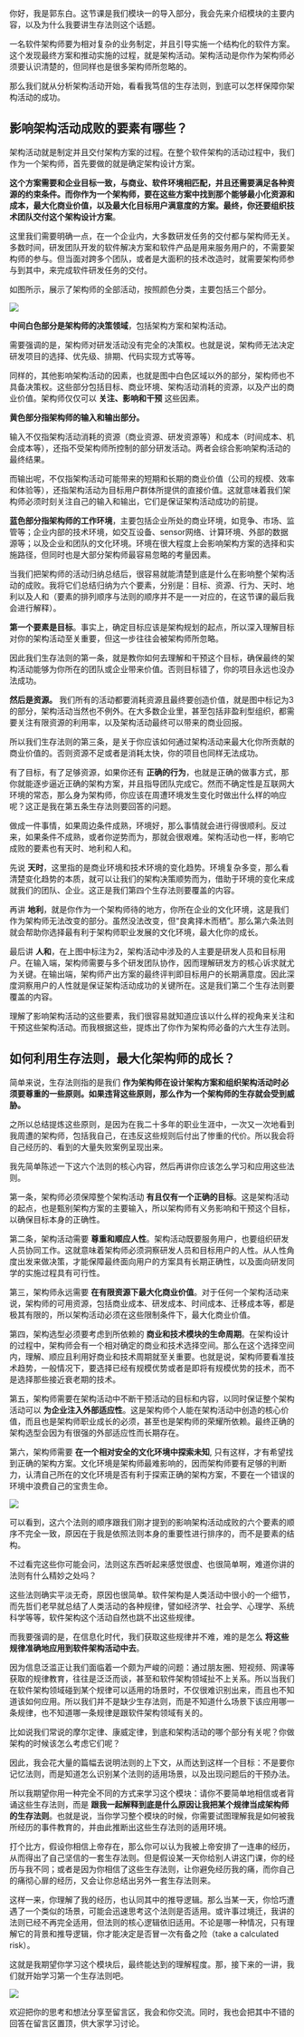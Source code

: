 你好，我是郭东白。这节课是我们模块一的导入部分，我会先来介绍模块的主要内容，以及为什么我要讲生存法则这个话题。

一名软件架构师要为相对复杂的业务制定，并且引导实施一个结构化的软件方案。这个发现最终方案和推动实施的过程，就是架构活动。架构活动是你作为架构师必须要认识清楚的，但同样也是很多架构师所忽略的。

那么我们就从分析架构活动开始，看看我笃信的生存法则，到底可以怎样保障你架构活动的成功。

## 影响架构活动成败的要素有哪些？

架构活动就是制定并且交付架构方案的过程。在整个软件架构的活动过程中，我们作为一个架构师，首先要做的就是确定架构设计方案。

**这个方案需要和企业目标一致，与商业、软件环境相匹配，并且还需要满足各种资源的约束条件。而你作为一个架构师，要在这些方案中找到那个能够最小化资源和成本，最大化商业价值，以及最大化目标用户满意度的方案。最终，你还要组织技术团队交付这个架构设计方案**。

这里我们需要明确一点，在一个企业内，大多数研发任务的交付都与架构师无关。多数时间，研发团队开发的软件解决方案和软件产品是用来服务用户的，不需要架构师的参与。但当面对跨多个团队，或者是大面积的技术改造时，就需要架构师参与到其中，来完成软件研发任务的交付。

如图所示，展示了架构师的全部活动，按照颜色分类，主要包括三个部分。

![](https://static001.geekbang.org/resource/image/39/26/396b003faccb5fd9f4fc2dc4bd86d926.jpg?wh=1954x1048)

**中间白色部分是架构师的决策领域**，包括架构方案和架构活动。

需要强调的是，架构师对研发活动没有完全的决策权。也就是说，架构师无法决定研发项目的选择、优先级、排期、代码实现方式等等。

同样的，其他影响架构活动的因素，也就是图中白色区域以外的部分，架构师也不具备决策权。这些部分包括目标、商业环境、架构活动消耗的资源，以及产出的商业价值。架构师仅仅可以 **关注、影响和干预** 这些因素。

**黄色部分指架构师的输入和输出部分。**

输入不仅指架构活动消耗的资源（商业资源、研发资源等）和成本（时间成本、机会成本等），还指不受架构师所控制的部分研发活动。两者会综合影响架构活动的最终结果。

而输出呢，不仅指架构活动可能带来的短期和长期的商业价值（公司的规模、效率和体验等），还指架构活动为目标用户群体所提供的直接价值。这就意味着我们架构师必须时刻关注自己的输入和输出，它们是保证架构活动成功的前提。

**蓝色部分指架构师的工作环境**，主要包括企业所处的商业环境，如竞争、市场、监管等；企业内部的技术环境，如交互设备、sensor网络、计算环境、外部的数据源等；以及企业和团队的文化环境。环境在很大程度上会影响架构方案的选择和实施路径，但同时也是大部分架构师最容易忽略的考量因素。

当我们把架构师的活动归纳总结后，很容易就能清楚到底是什么在影响整个架构活动的成败。我将它们总结归纳为六个要素，分别是：目标、资源、行为、天时、地利以及人和（要素的排列顺序与法则的顺序并不是一一对应的，在这节课的最后我会进行解释）。

**第一个要素是目标**。事实上，确定目标应该是架构规划的起点，所以深入理解目标对你的架构活动至关重要，但这一步往往会被架构师所忽略。

因此我们生存法则的第一条，就是教你如何去理解和干预这个目标，确保最终的架构活动能够为你所在的团队或企业带来价值。否则目标错了，你的项目永远也没办法成功。

**然后是资源。** 我们所有的活动都要消耗资源且最终要创造价值，就是图中标记为3的部分，架构活动当然也不例外。在大多数企业里，甚至包括非盈利型组织，都需要关注有限资源的利用率，以及架构活动最终可以带来的商业回报。

所以我们生存法则的第三条，是关于你应该如何通过架构活动来最大化你所贡献的商业价值的。否则资源不足或者是消耗太快，你的项目也同样无法成功。

有了目标，有了足够资源，如果你还有 **正确的行为**，也就是正确的做事方式，那你就能逐步逼近正确的架构方案，并且指导团队完成它。然而不确定性是互联网大环境的常态，那么身为架构师，你应该在周遭环境发生变化时做出什么样的响应呢？这正是我在第五条生存法则要回答的问题。

做成一件事情，如果周边条件成熟，环境好，那么事情就会进行得很顺利。反过来，如果条件不成熟，或者你逆势而为，那就会很艰难。架构活动也一样，影响它成败的要素也有天时、地利和人和。

先说 **天时**，这里指的是商业环境和技术环境的变化趋势。环境复杂多变，那么看清楚变化趋势的本质，就可以让我们的架构决策顺势而为，借助于环境的变化来成就我们的团队、企业。这正是我们第四个生存法则要覆盖的内容。

再讲 **地利**，就是你作为一个架构师待的地方，你所在企业的文化环境，这是我们作为架构师无法改变的部分。虽然没法改变，但“良禽择木而栖”。那么第六条法则就会帮助你选择最有利于架构师职业发展的文化环境，最大化你的成长。

最后讲 **人和**，在上图中标注为2，架构活动中涉及的人主要是研发人员和目标用户。在输入端，架构师需要与多个研发团队协作，因而理解研发方的核心诉求就尤为关键。在输出端，架构师产出方案的最终评判即目标用户的长期满意度。因此深度洞察用户的人性就是保证架构活动成功的关键所在。这是我们第二个生存法则要覆盖的内容。

理解了影响架构活动的这些要素，我们很容易就知道应该以什么样的视角来关注和干预这些架构活动。而我根据这些，提炼出了你作为架构师必备的六大生存法则。

## 如何利用生存法则，最大化架构师的成长？

简单来说，生存法则指的是我们 **作为架构师在设计架构方案和组织架构活动时必须要尊重的一些原则。如果违背这些原则，那么作为一个架构师的生存就会受到威胁。**

之所以总结提炼这些原则，是因为在我二十多年的职业生涯中，一次又一次地看到我周遭的架构师，包括我自己，在违反这些规则后付出了惨重的代价。所以我会将自己经历的、看到的大量失败案例呈现出来。

我先简单陈述一下这六个法则的核心内容，然后再讲你应该怎么学习和应用这些法则。

第一条，架构师必须保障整个架构活动 **有且仅有一个正确的目标**。这是架构活动的起点，也是甄别架构方案的主要输入，所以架构师有义务影响和干预这个目标，以确保目标本身的正确性。

第二条，架构活动需要 **尊重和顺应人性**。架构活动既要服务用户，也要组织研发人员协同工作。这就意味着架构师必须洞察研发人员和目标用户的人性。从人性角度出发来做决策，才能保障最终面向用户的方案具有长期正确性，以及面向研发同学的实施过程具有可行性。

第三，架构师永远需要 **在有限资源下最大化商业价值**。对于任何一个架构活动来说，架构师的可用资源，包括商业成本、研发成本、时间成本、迁移成本等，都是极其有限的，所以架构活动必须在这些限制条件下，最大化商业价值。

第四，架构选型必须要考虑到所依赖的 **商业和技术模块的生命周期**。在架构设计的过程中，架构师会有一个相对确定的商业和技术选择空间。那么在这个选择空间内，理解、顺应且利用好商业和技术周期就至关重要。也就是说，架构师要看准技术趋势，一般情况下，要选择已经有规模优势或者是即将有规模优势的技术，而不是选择那些接近衰老期的技术。

第五，架构师需要在架构活动中不断干预活动的目标和内容，以同时保证整个架构活动可以 **为企业注入外部适应性**。这是架构师个人能在架构活动中创造的核心价值，而且也是架构师职业成长的必须，甚至也是架构师的荣耀所依赖。最终正确的架构选型会因为有很强的外部适应性而长期存在。

第六，架构师需要 **在一个相对安全的文化环境中探索未知**, 只有这样，才有希望找到正确的架构方案。文化环境是架构师最难影响的，因而架构师要有足够的判断力，认清自己所在的文化环境是否有利于探索正确的架构方案，不要在一个错误的环境中浪费自己的宝贵生命。

![](https://static001.geekbang.org/resource/image/8e/29/8ea120a23138cec610434a14f5779e29.jpg?wh=2138x1138)

可以看到，这六个法则的顺序跟我们刚才提到的影响架构活动成败的六个要素的顺序不完全一致，原因在于我是依照法则本身的重要性进行排序的，而不是要素的结构。

不过看完这些你可能会问，法则这东西听起来感觉很虚、也很简单啊，难道你讲的法则有什么精妙之处吗？

这些法则确实平淡无奇，原因也很简单。软件架构是人类活动中很小的一个细节，而先哲们老早就总结了人类活动的各种规律，譬如经济学、社会学、心理学、系统科学等等，软件架构这个活动自然也跳不出这些规律。

而我要强调的是，在信息化时代，我们获取这些规律并不难，难的是怎么 **将这些规律准确地应用到软件架构活动中去**。

因为信息泛滥正让我们面临着一个颇为严峻的问题：通过朋友圈、短视频、网课等获取的规律教育，往往是泛泛而谈，甚至和软件架构领域扯不上关系。所以当我们在软件架构领域碰到某个规律可以适用的场景时，不仅很难识别出来，而且也不知道该如何应用。所以我们并不是缺少生存法则，而是不知道什么场景下该应用哪一条规律，也不知道哪一条规律是跟软件架构领域有关的。

比如说我们常说的摩尔定律、康威定律，到底和架构活动的哪个部分有关呢？你做架构的时候该怎么考虑它们呢？

因此，我会花大量的篇幅去说明法则的上下文，从而达到这样一个目标：不是要你记忆法则，而是知道怎么识别某个法则的适用场景，以及出现问题后的干预办法。

所以我期望你用一种完全不同的方式来学习这个模块：请你不要简单地相信或者背诵这些生存法则，而是 **跟我一起解释到底是什么原因让我把某个规律当成架构师的生存法则**。也就是说，当你学习整个模块的时候，你需要试图理解我是如何被我所经历的事件教育的，并由此推断出这些生存法则的适用环境。

打个比方，假设你相信上帝存在，那么你可以认为我被上帝安排了一连串的经历，从而得出了自己坚信的一套生存法则。但是假设某一天你给别人讲这门课，你的经历与我不同；或者是因为你相信了这些生存法则，让你避免经历我的痛，而你自己的痛彻心扉的经历，又会让你总结出另外一套生存法则来。

这样一来，你理解了我的经历，也认同其中的推导逻辑。那么当某一天，你恰巧遭遇了一个类似的场景，可能会迅速思考这个法则是否适用。或许事过境迁，我讲的法则已经不再完全适用，但法则的核心逻辑依旧适用。不论是哪一种情况，只有理解它的背景和推导逻辑，你才能决定是否冒一次有备之险（take a calculated risk）。

这就是我期望你学习这个模块后，最终能达到的理解程度。那，接下来的一讲，我们就开始学习第一个生存法则吧。

![](https://static001.geekbang.org/resource/image/ac/ae/ac92c58e517fe034c8544fd80375a5ae.png?wh=1500x1798)

欢迎把你的思考和想法分享至留言区，我会和你交流。同时，我也会把其中不错的回答在留言区置顶，供大家学习讨论。